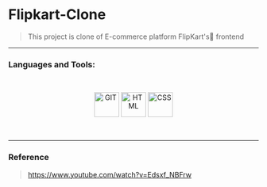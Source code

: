 # Flipkart-Clone
> This project is clone of E-commerce platform FlipKart's🛒 frontend <br>
<hr>

### Languages and Tools:
<p align="center" style="padding: 30px;" >
      <img padding="40px" src="https://www.vectorlogo.zone/logos/git-scm/git-scm-icon.svg" alt="GIT" width="50" height="50"/>
      <img padding="15px" src="https://www.vectorlogo.zone/logos/w3_html5/w3_html5-icon.svg" alt="HTML" width="50" height="50"/>
      <img padding="15px" src="https://www.vectorlogo.zone/logos/w3_css/w3_css-icon.svg" alt="CSS" width="50" height="50"/>
</p> 
<hr>

### Reference
> https://www.youtube.com/watch?v=Edsxf_NBFrw
